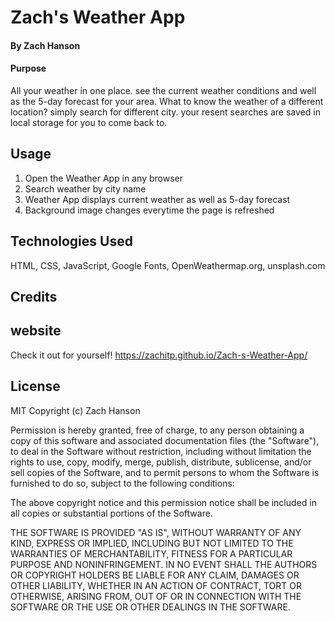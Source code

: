 # Zach's Weather App


#### By Zach Hanson 


#### Purpose
All your weather in one place. see the current weather conditions and well as the 5-day forecast for your area. What to know the weather of a different location? simply search for different city. your resent searches are saved in local storage for you to come back to. 
<img src="./Assets/.png" alt="" title="">
<img src="./Assets/.png" alt="" title="">
<img src="./Assets/.png" alt="" title="">

## Usage

1. Open the Weather App in any browser
2. Search weather by city name
3. Weather App displays current weather as well as 5-day forecast
4. Background image changes everytime the page is refreshed


## Technologies Used

HTML, 
CSS,
JavaScript,
Google Fonts,
OpenWeathermap.org,
unsplash.com



## Credits




## website
Check it out for yourself! https://zachitp.github.io/Zach-s-Weather-App/


## License
MIT Copyright (c) Zach Hanson

Permission is hereby granted, free of charge, to any person obtaining a copy of this software and associated documentation files (the "Software"), to deal in the Software without restriction, including without limitation the rights to use, copy, modify, merge, publish, distribute, sublicense, and/or sell copies of the Software, and to permit persons to whom the Software is furnished to do so, subject to the following conditions:

The above copyright notice and this permission notice shall be included in all copies or substantial portions of the Software.

THE SOFTWARE IS PROVIDED "AS IS", WITHOUT WARRANTY OF ANY KIND, EXPRESS OR IMPLIED, INCLUDING BUT NOT LIMITED TO THE WARRANTIES OF MERCHANTABILITY, FITNESS FOR A PARTICULAR PURPOSE AND NONINFRINGEMENT. IN NO EVENT SHALL THE AUTHORS OR COPYRIGHT HOLDERS BE LIABLE FOR ANY CLAIM, DAMAGES OR OTHER LIABILITY, WHETHER IN AN ACTION OF CONTRACT, TORT OR OTHERWISE, ARISING FROM, OUT OF OR IN CONNECTION WITH THE SOFTWARE OR THE USE OR OTHER DEALINGS IN THE SOFTWARE.